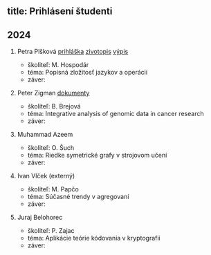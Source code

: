 title: Prihlásení študenti 
---

## 2024

1. Petra Plšková  [prihláška](DS_applications/plskova24_prihl.pdf) [zivotopis](DS_applications/plskova24_cv.pdf)  [výpis](DS_applications/plskova24_vypis.pdf)    
    - školiteľ: M. Hospodár     
    - téma: Popisná zložitosť jazykov a operácií          
    - záver:    

1. Peter Zigman  [dokumenty](DS_applications/zigman24_documents.pdf)    
    - školiteľ: B. Brejová     
    - téma: Integrative analysis of genomic data in cancer research          
    - záver:   

1. Muhammad Azeem     
    - školiteľ: O. Šuch    
    - téma: Riedke symetrické grafy v strojovom učení     
    - záver:     

1. Ivan Vlček  (externý)              
    - školiteľ: M. Papčo         
    - téma: Súčasné trendy v agregovaní         
    - záver:     

1. Juraj Belohorec          
    - školiteľ: P. Zajac    
    - téma: Aplikácie teórie kódovania v kryptografii    
    - záver:     


